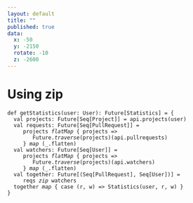 ```yaml
---
layout: default
title: ""
published: true
data:
  x: -50
  y: -2150
  rotate: -10
  z: -2600
---
```


# Using zip #

<div class="highlight"><pre><code class="scala"><span class="k">def</span> getStatistics(user<span class="kt">: User</span>)<span class="kt">: Future[Statistics]</span> = {
  <span class="k">val</span> projects<span class="kt">: Future[Seq[Project]]</span> = api.projects(user)
  <span class="k">val</span> requests<span class="kt">: Future[Seq[PullRequest]]</span> = 
     projects <em>flatMap</em> { projects =&gt; 
        Future.<em>traverse</em>(projects)(api.pullrequests) 
     } <em>map</em> (_.flatten)
  <span class="k">val</span> watchers<span class="kt">: Future[Seq[User]]</span> = 
     projects <em>flatMap</em> { projects =&gt; 
        Future.<em>traverse</em>(projects)(api.watchers) 
     } <em>map</em> (_.flatten)
  <span class="k">val</span> together<span class="kt">: Future[(Seq[PullRequest], Seq[User])]</span> =
     reqs <em>zip</em> watchers    
  together <em>map</em> { case (r, w) => Statistics(user, r, w) }
}
</code></pre></div>